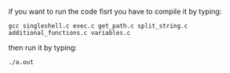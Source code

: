 if you want to run the code
fisrt you have to compile it by typing:
```
gcc singleshell.c exec.c get_path.c split_string.c additional_functions.c variables.c
```
then run it by typing:
```
./a.out
```
